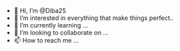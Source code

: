 - 👋 Hi, I’m @Diba25
- 👀 I’m interested in everything that make things perfect..
- 🌱 I’m currently learning ...
- 💞️ I’m looking to collaborate on ...
- 📫 How to reach me ...

<!---
Diba25/Diba25 is a ✨ special ✨ repository because its `README.md` (this file) appears on your GitHub profile.
You can click the Preview link to take a look at your changes.
--->
